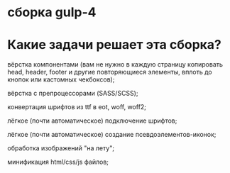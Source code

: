 # сборка gulp-4

# Какие задачи решает эта сборка?


  вёрстка компонентами (вам не нужно в каждую страницу копировать head, header, footer и другие повторяющиеся элементы, вплоть до кнопок или кастомных чекбоксов);
  
  вёрстка с препроцессорами (SASS/SCSS);
  
  конвертация шрифтов из ttf в eot, woff, woff2;
  
  лёгкое (почти автоматическое) подключение шрифтов;
  
  лёгкое (почти автоматическое) создание псевдоэлементов-иконок;
  
  обработка изображений "на лету";
  
  минификация html/css/js файлов;
